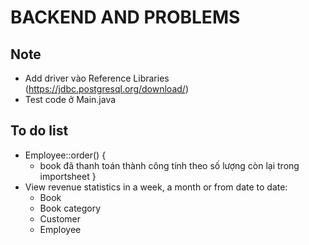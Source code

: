 # BACKEND AND PROBLEMS
## Note
* Add driver vào Reference Libraries (https://jdbc.postgresql.org/download/)
* Test code ở Main.java

## To do list
* Employee::order() {
	- book đã thanh toán thành công
	tính theo số lượng còn lại trong importsheet
}
* View revenue statistics in a week, a month or from date to date:
	* Book
	* Book category
	* Customer
	* Employee
